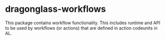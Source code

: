 # dragonglass-workflows

This package contains workflow functionality. This includes runtime and API to be used by workflows (or actions) that are defined in action codeunits in AL.
